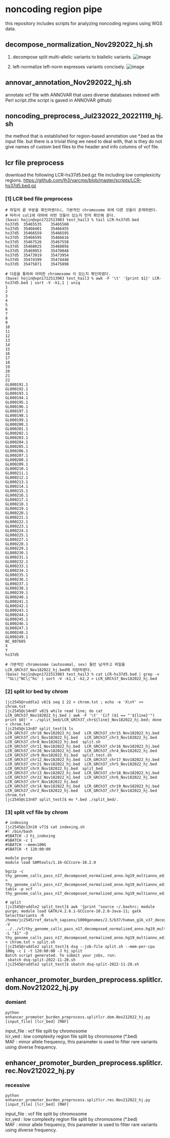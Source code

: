 # noncoding region pipe
this repository includes scripts for analyzing noncoding regions using WGS data.

## decompose_normalization_Nov292022_hj.sh
1. decompose
split multi-allelic variants to biallelic variants. 
![image](https://user-images.githubusercontent.com/121307215/209567029-e8f992f9-af21-442e-8ff9-be6327434263.png)

2. left-normalize
left-norm expresses variants concisely.
![image](https://user-images.githubusercontent.com/121307215/209567058-0ccba6d7-ca1f-4fd9-a655-13dfe58d6e45.png)

## annovar_annotation_Nov292022_hj.sh
annotate vcf file with ANNOVAR that uses diverse databases indexed with Perl script.(the script is gaved in ANNOVAR github)

## noncoding_preprocess_Jul232022_20221119_hj.sh
the method that is established for region-based annotation use *.bed as the input file.
but there is a trivial thing we need to deal with, that is they do not give names of custom bed files to the header and info columns of vcf file.

## lcr file preprocess
download the following LCR-hs37d5.bed.gz file including low complexicity regions.
https://github.com/lh3/varcmp/blob/master/scripts/LCR-hs37d5.bed.gz

### [1] LCR bed file preprocess
```shell
# 파일의 끝 부분을 확인하였더니, 기본적인 chromosome 외에 다른 것들이 존재하였다.
# 따라서 col1에 대하여 어떤 것들이 있는지 먼저 확인해 준다. 
(base) hojin@vpn1722513983 test_hail3 % tail LCR-hs37d5.bed 
hs37d5	35465535	35465560
hs37d5	35466401	35466455
hs37d5	35466559	35466595
hs37d5	35466595	35466616
hs37d5	35467526	35467558
hs37d5	35468025	35468056
hs37d5	35469953	35470048
hs37d5	35473919	35473954
hs37d5	35474399	35474448
hs37d5	35475871	35475898

# 다음을 통하여 어떠한 chromosome 이 있는지 확인하였다. 
(base) hojin@vpn1722513983 test_hail3 % awk -F '\t' '{print $1}' LCR-hs37d5.bed | sort -V -k1,1 | uniq       
1
2
3
4
5
6
7
8
9
10
11
12
13
14
15
16
17
18
19
20
21
22
GL000191.1
GL000192.1
GL000193.1
GL000194.1
GL000195.1
GL000196.1
GL000197.1
GL000198.1
GL000199.1
GL000200.1
GL000201.1
GL000202.1
GL000203.1
GL000204.1
GL000205.1
GL000206.1
GL000207.1
GL000208.1
GL000209.1
GL000210.1
GL000211.1
GL000212.1
GL000213.1
GL000214.1
GL000215.1
GL000216.1
GL000217.1
GL000218.1
GL000219.1
GL000220.1
GL000221.1
GL000222.1
GL000223.1
GL000224.1
GL000225.1
GL000227.1
GL000228.1
GL000229.1
GL000230.1
GL000231.1
GL000232.1
GL000233.1
GL000234.1
GL000235.1
GL000236.1
GL000237.1
GL000238.1
GL000239.1
GL000240.1
GL000241.1
GL000242.1
GL000243.1
GL000244.1
GL000245.1
GL000246.1
GL000247.1
GL000248.1
GL000249.1
NC_007605
X
Y
hs37d5

# 기본적인 chromosome (autosomal, sex) 들만 남겨주고 파일을 LCR_GRCh37_Nov182022_hj.bed에 저장하였다. 
(base) hojin@vpn1722513983 test_hail3 % cat LCR-hs37d5.bed | grep -v '^GL\|^NC\|^hs' | sort -V -k1,1 -k2,2 > LCR_GRCh37_Nov182022_hj.bed
```

### [2] split lcr bed by chrom 
```shell
[jc2545@ruddle2 v8]$ seq 1 22 > chrom.txt ; echo -e 'X\nY' >> chrom.txt
[jc2545@c14n07 v8]$ while read line; do cat LCR_GRCh37_Nov182022_hj.bed | awk -F '\t' '{if ($1 == "'${line}'") print $0}' > ./split_bed/LCR_GRCh37_chr${line}_Nov182022_hj.bed; done < chrom.txt
[jc2545@c13n07 split_test]$ ls
LCR_GRCh37_chr10_Nov182022_hj.bed  LCR_GRCh37_chr15_Nov182022_hj.bed  LCR_GRCh37_chr1_Nov182022_hj.bed   LCR_GRCh37_chr3_Nov182022_hj.bed  LCR_GRCh37_chr8_Nov182022_hj.bed  split.sh
LCR_GRCh37_chr11_Nov182022_hj.bed  LCR_GRCh37_chr16_Nov182022_hj.bed  LCR_GRCh37_chr20_Nov182022_hj.bed  LCR_GRCh37_chr4_Nov182022_hj.bed  LCR_GRCh37_chr9_Nov182022_hj.bed  split.test.sh
LCR_GRCh37_chr12_Nov182022_hj.bed  LCR_GRCh37_chr17_Nov182022_hj.bed  LCR_GRCh37_chr21_Nov182022_hj.bed  LCR_GRCh37_chr5_Nov182022_hj.bed  LCR_GRCh37_chrX_Nov182022_hj.bed  split_bed
LCR_GRCh37_chr13_Nov182022_hj.bed  LCR_GRCh37_chr18_Nov182022_hj.bed  LCR_GRCh37_chr22_Nov182022_hj.bed  LCR_GRCh37_chr6_Nov182022_hj.bed  LCR_GRCh37_chrY_Nov182022_hj.bed
LCR_GRCh37_chr14_Nov182022_hj.bed  LCR_GRCh37_chr19_Nov182022_hj.bed  LCR_GRCh37_chr2_Nov182022_hj.bed   LCR_GRCh37_chr7_Nov182022_hj.bed  chrom.txt
[jc2545@c13n07 split_test]$ mv *.bed ./split_bed/.
```

### [3] split vcf file by chrom
```shell
# indexing
[jc2545@c13n10 v7]$ cat indexing.sh 
#! /bin/bash
#SBATCH -J hj_indexing
#SBATCH -c 1
#SBATCH --mem=100G
#SBATCH -t 120:00:00

module purge
module load SAMtools/1.16-GCCcore-10.2.0

bgzip -c thy_genome_calls_pass_n17_decomposed_normalized_anno.hg19_multianno_edit.vcf > thy_genome_calls_pass_n17_decomposed_normalized_anno.hg19_multianno_edit.vcf.gz
tabix -p vcf thy_genome_calls_pass_n17_decomposed_normalized_anno.hg19_multianno_edit.vcf.gz

# split
[jc2545@ruddle2 split_test]$ awk '{print "source ~/.bashrc; module purge; module load GATK/4.2.6.1-GCCcore-10.2.0-Java-11; gatk SelectVariants -R /home/jc2545/ref_data/h_sapiens/1000genomes/2.5/b37/human_g1k_v37_decoy.fasta -V ../../v7/thy_genome_calls_pass_n17_decomposed_normalized_anno.hg19_multianno_edit.vcf.gz -L "$1" -O thy_genome_calls_pass_n17_decomposed_normalized_anno.hg19_multianno_edit_chr"$1".vcf.gz"}' < chrom.txt > split.sh
[jc2545@ruddle2 split_test]$ dsq --job-file split.sh --mem-per-cpu 100g -c 1 -t 120:00:00 -J hj_split
Batch script generated. To submit your jobs, run:
 sbatch dsq-split-2022-11-20.sh
[jc2545@ruddle2 split_test]$ sbatch dsq-split-2022-11-20.sh
```


## enhancer_promoter_burden_preprocess.splitlcr.dom.Nov212022_hj.py
### domiant 
```shell
python enhancer_promoter_burden_preprocess.splitlcr.dom.Nov212022_hj.py [input_file] [lcr_bed] [MAF]
```
input_file : vcf file split by chromosome  
lcr_ved : low complexity region file split by chromosome (*.bed)  
MAF : minor allele frequency, this parameter is used to filter rare variants using diverse frequency.  

## enhancer_promoter_burden_preprocess.splitlcr.rec.Nov212022_hj.py
### recessive
```shell
python enhancer_promoter_burden_preprocess.splitlcr.rec.Nov212022_hj.py [input_file] [lcr_bed] [MAF]
```
input_file : vcf file split by chromosome  
lcr_ved : low complexity region file split by chromosome (*.bed)  
MAF : minor allele frequency, this parameter is used to filter rare variants using diverse frequency.  
